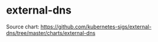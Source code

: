 # external-dns

Source chart: https://github.com/kubernetes-sigs/external-dns/tree/master/charts/external-dns
